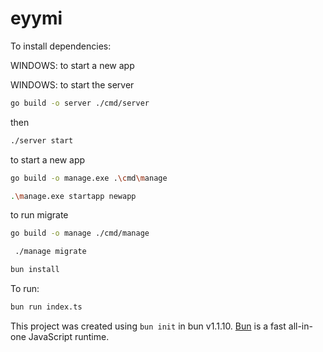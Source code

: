 # eyymi

To install dependencies:

WINDOWS: to start a new app

WINDOWS: to start the server

```bash
go build -o server ./cmd/server
```
then

```bash
./server start
```

to start a new app

```bash
go build -o manage.exe .\cmd\manage
```

```bash
.\manage.exe startapp newapp 
```

to run migrate


```bash
go build -o manage ./cmd/manage
```


```bash
 ./manage migrate
```


```bash
bun install
```

To run:

```bash
bun run index.ts
```

This project was created using `bun init` in bun v1.1.10. [Bun](https://bun.sh) is a fast all-in-one JavaScript runtime.
